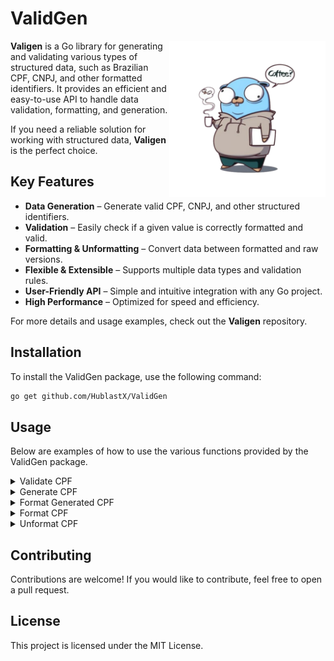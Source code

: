 # ValidGen

<img align="right" width="250px" src="static/assets/go_logo.png">



**Valigen** is a  Go library for generating and validating various types of structured data, such as Brazilian CPF, CNPJ, and other formatted identifiers. It provides an efficient and easy-to-use API to handle data validation, formatting, and generation.

If you need a reliable solution for working with structured data, **Valigen** is the perfect choice.

## Key Features

- **Data Generation** – Generate valid CPF, CNPJ, and other structured identifiers.
- **Validation** – Easily check if a given value is correctly formatted and valid.
- **Formatting & Unformatting** – Convert data between formatted and raw versions.
- **Flexible & Extensible** – Supports multiple data types and validation rules.
- **User-Friendly API** – Simple and intuitive integration with any Go project.
- **High Performance** – Optimized for speed and efficiency.

For more details and usage examples, check out the **Valigen** repository.

##  **Installation**

To install the ValidGen package, use the following command:

```sh
go get github.com/HublastX/ValidGen
```

## Usage

Below are examples of how to use the various functions provided by the ValidGen package.

<details>
<summary>Validate CPF</summary>

To validate a CPF number :

```go
package main

import (
	"fmt"
	validgen "github.com/Hublastt/ValidGen"
)

func main() {
	cpf := "123.456.789-09" // The CPF does not need to be formatted to be validated

	if err := validgen.ValidateCPF(cpf); err != nil {
		fmt.Println("Invalid CPF:", err)
	} else {
		fmt.Println("Valid CPF")
	}
}
```
</details>

<details>
<summary>Generate CPF</summary>

To generate a valid CPF number:

```go
package main

import (
    "fmt"
    validgen "github.com/Hublastt/ValidGen"
)

func main() {
    cpf, err := validgen.GenerateCPF()
    if err != nil {
        fmt.Println("Error generating CPF:", err)
    } else {
        fmt.Println("Generated CPF:", cpf)
    }
}
```

Output:
```
Generated CPF: 12345678909
```

</details>

<details>
<summary>Format Generated CPF</summary>

To format a generated CPF number:

```go
package main

import (
    "fmt"
    validgen "github.com/Hublastt/ValidGen"
)

func main() {
    cpf, err := validgen.FormatGeneratedCPF()

    if err != nil {
        fmt.Println("Error generating CPF:", err)
    } else {
        fmt.Println("Generated CPF:", cpf)
    }
}
```

Output:

```
Generated CPF: 123.456.789-09
```

</details>

<details>
<summary>Format CPF</summary>

To format a CPF number:

```go
package main

import (
    "fmt"
    validgen "github.com/Hublastt/ValidGen"
)

func main() {

    formattedCPF, err := validgen.FormatCPF("12345678909")

    if err != nil {
        fmt.Println("Error formatting CPF:", err)
    } else {
        fmt.Println("Formatted CPF:", formattedCPF)
    }
}
```

Output:

```
Formatted CPF: 123.456.789-09
```

</details>

<details>
<summary>Unformat CPF</summary>

To unformat a CPF number:

```go
package main

import (
    "fmt"
    validgen "github.com/Hublastt/ValidGen"
)

func main() {
    unformattedCPF, err := validgen.UnformatCPF("123.456.789-09")

    if err != nil {
        fmt.Println("Error removing formatting:", err)
    } else {
        fmt.Println("Unformatted CPF:", unformattedCPF)
    }
}
```

Output:

```
Unformatted CPF: 12345678909
```

</details>



## Contributing

Contributions are welcome! If you would like to contribute, feel free to open a pull request.

## License

This project is licensed under the MIT License.

